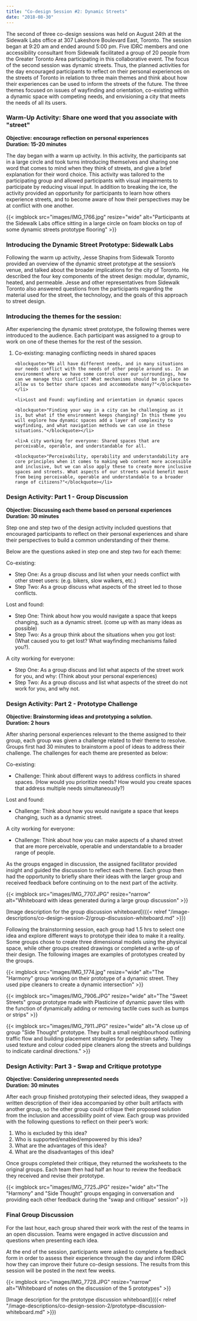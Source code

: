 ```yaml
---
title: "Co-design Session #2: Dynamic Streets"
date: "2018-08-30"
---
```


The second of three co-design sessions was held on August 24th at the Sidewalk Labs office at 307 Lakeshore Boulevard East, Toronto. The session began at 9:20 am and ended around 5:00 pm. Five IDRC members and one accessibility consultant from Sidewalk facilitated a group of 20 people from the Greater Toronto Area participating in this collaborative event. The focus of the second session was dynamic streets. Thus, the planned activities for the day encouraged participants to reflect on their personal experiences on the streets of Toronto in relation to three main themes and think about how their experiences can be used to inform the streets of the future. The three themes focused on issues of wayfinding and orientation, co-existing within a dynamic space with competing needs, and envisioning a city that meets the needs of all its users.

### Warm-Up Activity: Share one word that you associate with "street"

**Objective: encourage reflection on personal experiences<br>
Duration: 15-20 minutes**

The day began with a warm up activity. In this activity, the participants sat in a large circle and took turns introducing themselves and sharing one word that comes to mind when they think of streets, and give a brief explanation for their word choice. This activity was tailored to the participating group and allowed participants with visual impairments to participate by reducing visual input. In addition to breaking the ice, the activity provided an opportunity for participants to learn how others experience streets, and to become aware of how their perspectives may be at conflict with one another.

{{< imgblock src="images/IMG_1766.jpg" resize="wide" alt="Participants at the Sidewalk Labs office sitting in a large circle on foam blocks on top of some dynamic streets prototype flooring" >}}

### Introducing the Dynamic Street Prototype: Sidewalk Labs

Following the warm up activity, Jesse Shapins from Sidewalk Toronto provided an overview of the dynamic street prototype at the session’s venue, and talked about the broader implications for the city of Toronto. He described the four key components of the street design: modular, dynamic, heated, and permeable. Jesse and other representatives from Sidewalk Toronto also answered questions from the participants regarding the material used for the street, the technology, and the goals of this approach to street design.

### Introducing the themes for the session:

After experiencing the dynamic street prototype, the following themes were introduced to the audience. Each participant was assigned to a group to work on one of these themes for the rest of the session.

<ol>
    <li>Co-existing: managing conflicting needs in shared spaces

    <blockquote>"We all have different needs, and in many situations our needs conflict with the needs of other people around us. In an environment where we have some control over our surroundings, how can we manage this conflict? What mechanisms should be in place to allow us to better share spaces and accommodate many?"</blockquote></li>

    <li>Lost and Found: wayfinding and orientation in dynamic spaces

    <blockquote>"Finding your way in a city can be challenging as it is, but what if the environment keeps changing? In this theme you will explore how dynamic spaces add a layer of complexity to wayfinding, and what navigation methods we can use in these situations."</blockquote></li>

    <li>A city working for everyone: Shared spaces that are perceivable, operable, and understandable for all.

    <blockquote>"Perceivability, operability and understandability are core principles when it comes to making web content more accessible and inclusive, but we can also apply these to create more inclusive spaces and streets. What aspects of our streets would benefit most from being perceivable, operable and understandable to a broader range of citizens?"</blockquote></li>
</ol>

### Design Activity: Part 1 - Group Discussion

**Objective: Discussing each theme based on personal experiences<br>
Duration: 30 minutes**

Step one and step two of the design activity included questions that encouraged participants to reflect on their personal experiences and share their perspectives to build a common understanding of their theme.

Below are the questions asked in step one and step two for each theme:

Co-existing:

- Step One: As a group discuss and list when your needs conflict with other street users: (e.g. bikers, slow walkers, etc.)
- Step Two: As a group discuss what aspects of the street led to those conflicts.

Lost and found:

- Step One: Think about how you would navigate a space that keeps changing, such as a dynamic street. (come up with as many ideas as possible)
- Step Two: As a group think about the situations when you got lost: (What caused you to get lost? What wayfinding mechanisms failed you?).

A city working for everyone:

- Step One: As a group discuss and list what aspects of the street work for you, and why: (Think about your personal experiences)
- Step Two: As a group discuss and list what aspects of the street do not work for you, and why not.

### Design Activity: Part 2 - Prototype Challenge

**Objective: Brainstorming ideas and prototyping a solution.<br>
Duration: 2 hours**

After sharing personal experiences relevant to the theme assigned to their group, each group was given a challenge related to their theme to resolve. Groups first had 30 minutes to brainstorm a pool of ideas to address their challenge. The challenges for each theme are presented as below:

Co-existing:

- Challenge: Think about different ways to address conflicts in shared spaces. (How would you prioritize needs? How would you create spaces that address multiple needs simultaneously?)

Lost and found:

- Challenge: Think about how you would navigate a space that keeps changing, such as a dynamic street.

A city working for everyone:

- Challenge: Think about how you can make aspects of a shared street that are more perceivable, operable and understandable to a broader range of people.

As the groups engaged in discussion, the assigned facilitator provided insight and guided the discussion to reflect each theme. Each group then had the opportunity to briefly share their ideas with the larger group and received feedback before continuing on to the next part of the activity.

{{< imgblock src="images/IMG_7707.JPG" resize="narrow" alt="Whiteboard with ideas generated during a large group discussion" >}}

[Image description for the group discussion whiteboard]({{< relref "/image-descriptions/co-design-session-2/group-discussion-whiteboard.md" >}})

Following the brainstorming session, each group had 1.5 hrs to select one idea and explore different ways to prototype their idea to make it a reality. Some groups chose to create three dimensional models using the physical space, while other groups created drawings or completed a write-up of their design. The following images are examples of prototypes created by the groups.

{{< imgblock src="images/IMG_1774.jpg" resize="wide" alt="The \"Harmony\" group working on their prototype of a dynamic street. They used pipe cleaners to create a dynamic intersection" >}}

{{< imgblock src="images/IMG_7906.JPG" resize="wide" alt="The \"Sweet Streets\" group prototype made with Plasticine of dynamic paver tiles with the function of dynamically adding or removing tactile cues such as bumps or strips" >}}

{{< imgblock src="images/IMG_7911.JPG" resize="wide" alt="A close up of group \"Side Thought\" prototype. They built a small neighbourhood outlining traffic flow and building placement strategies for pedestrian safety. They used texture and colour coded pipe cleaners along the streets and buildings to indicate cardinal directions." >}}

### Design Activity: Part 3 - Swap and Critique prototype

**Objective: Considering unrepresented needs<br>
Duration: 30 minutes**

After each group finished prototyping their selected ideas, they swapped a written description of their idea accompanied by other built artifacts with another group, so the other group could critique their proposed solution from the inclusion and accessibility point of view. Each group was provided with the following questions to reflect on their peer’s work:

1. Who is excluded by this idea?
1. Who is supported/enabled/empowered by this idea?
1. What are the advantages of this idea?
1. What are the disadvantages of this idea?

Once groups completed their critique, they returned the worksheets to the original groups. Each team then had half an hour to review the feedback they received and revise their prototype.

{{< imgblock src="images/IMG_7725.JPG" resize="wide" alt="The \"Harmony\" and \"Side Thought\" groups engaging in conversation and providing each other feedback during the \"swap and critique\" session" >}}

### Final Group Discussion

For the last hour, each group shared their work with the rest of the teams in an open discussion. Teams were engaged in active discussion and questions when presenting each idea.

At the end of the session, participants were asked to complete a feedback form in order to assess their experience through the day and inform IDRC how they can improve their future co-design sessions. The results from this session will be posted in the next few weeks.

{{< imgblock src="images/IMG_7728.JPG" resize="narrow" alt="Whiteboard of notes on the discussion of the 5 prototypes" >}}

[Image description for the prototype discussion whiteboard]({{< relref "/image-descriptions/co-design-session-2/prototype-discussion-whiteboard.md" >}})
